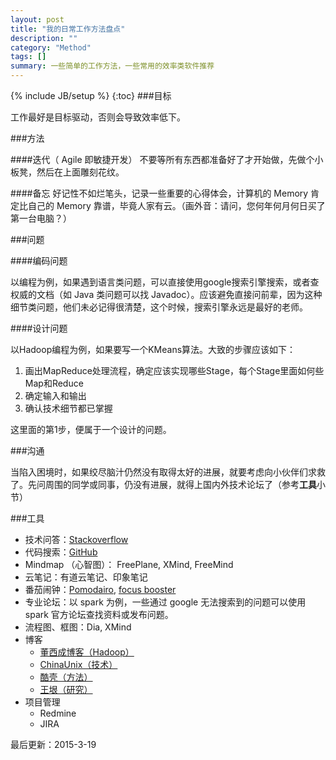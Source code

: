 ```yaml
---
layout: post
title: "我的日常工作方法盘点"
description: ""
category: "Method"
tags: []
summary: 一些简单的工作方法，一些常用的效率类软件推荐
---
```

{% include JB/setup %}
{:toc}
###目标

工作最好是目标驱动，否则会导致效率低下。


###方法

####迭代（ Agile 即敏捷开发）
不要等所有东西都准备好了才开始做，先做个小板凳，然后在上面雕刻花纹。

####备忘
好记性不如烂笔头，记录一些重要的心得体会，计算机的 Memory 肯定比自己的 Memory 靠谱，毕竟人家有云。（画外音：请问，您何年何月何日买了第一台电脑？）

###问题

####编码问题

以编程为例，如果遇到语言类问题，可以直接使用google搜索引擎搜索，或者查权威的文档（如 Java 类问题可以找 Javadoc）。应该避免直接问前辈，因为这种细节类问题，他们未必记得很清楚，这个时候，搜索引擎永远是最好的老师。

####设计问题

以Hadoop编程为例，如果要写一个KMeans算法。大致的步骤应该如下：

1. 画出MapReduce处理流程，确定应该实现哪些Stage，每个Stage里面如何些Map和Reduce
2. 确定输入和输出
3. 确认技术细节都已掌握

这里面的第1步，便属于一个设计的问题。

###沟通

当陷入困境时，如果绞尽脑汁仍然没有取得太好的进展，就要考虑向小伙伴们求救了。先问周围的同学或同事，仍没有进展，就得上国内外技术论坛了（参考**工具**小节）

###工具

* 技术问答：[Stackoverflow](http://stackoverflow.com/)
* 代码搜索：[GitHub](https://github.com/)
* Mindmap （心智图）： FreePlane, XMind, FreeMind
* 云笔记：有道云笔记、印象笔记
* 番茄闹钟：[Pomodairo](http://code.google.com/p/pomodairo), [focus booster](http://www.focusboosterapp.com)
* 专业论坛：以 spark 为例，一些通过 google 无法搜索到的问题可以使用 spark 官方论坛查找资料或发布问题。
* 流程图、框图：Dia, XMind
* 博客
  - [董西成博客（Hadoop）](http://dongxicheng.org/)
  - [ChinaUnix（技术）](http://blog.chinaunix.net/)
  - [酷壳（方法）](http://coolshell.cn/)
  - [王垠（研究）](http://yinwang.org)
* 项目管理
  - Redmine
  - JIRA

最后更新：2015-3-19
